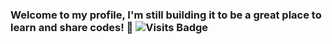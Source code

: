 ### Welcome to my profile, I'm still building it to be a great place to learn and share codes! 👋 ![Visits Badge](https://badges.pufler.dev/visits/engcristian/engcristian)

<!-- [![](https://github-readme-stats.vercel.app/api/wakatime?username=engcristian&layout=compact)](https://wakatime.com/@engcristian)

